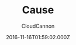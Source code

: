 ---
title: Cause
github: https://github.com/CloudCannon/cause-jekyll-template
demo: https://clean-oryx.cloudvent.net/
author: CloudCannon
ssg:
  - Jekyll
cms:
  - Markdown
date: 2016-11-16T01:59:02.000Z
description: ':tulip: Not for profit template for Jekyll'
draft: true
publish_date: '2016-11-16T01:59:02Z'
update_date: '2021-10-29T07:37:50Z'
github_star: 120
github_fork: 135
---